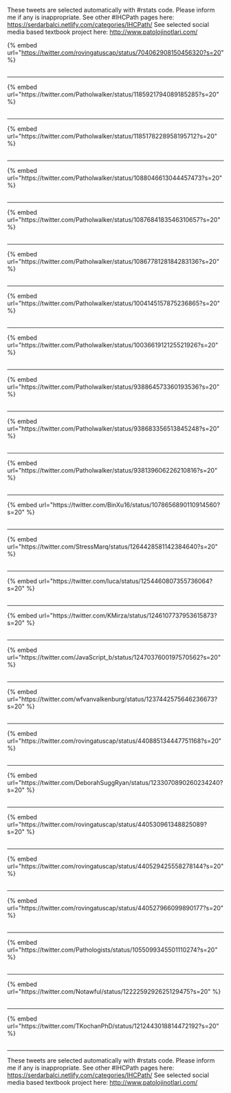 

These tweets are selected automatically with #rstats code. Please inform me if any is inappropriate.
See other #IHCPath pages here: https://serdarbalci.netlify.com/categories/IHCPath/ 
See selected social media based textbook project here: http://www.patolojinotlari.com/

{% embed url="https://twitter.com/rovingatuscap/status/704062908150456320?s=20" %}<br>
<br>
<hr>
{% embed url="https://twitter.com/Patholwalker/status/1185921794089185285?s=20" %}<br>
<br>
<hr>
{% embed url="https://twitter.com/Patholwalker/status/1185178228958195712?s=20" %}<br>
<br>
<hr>
{% embed url="https://twitter.com/Patholwalker/status/1088046613044457473?s=20" %}<br>
<br>
<hr>
{% embed url="https://twitter.com/Patholwalker/status/1087684183546310657?s=20" %}<br>
<br>
<hr>
{% embed url="https://twitter.com/Patholwalker/status/1086778128184283136?s=20" %}<br>
<br>
<hr>
{% embed url="https://twitter.com/Patholwalker/status/1004145157875236865?s=20" %}<br>
<br>
<hr>
{% embed url="https://twitter.com/Patholwalker/status/1003661912125521926?s=20" %}<br>
<br>
<hr>
{% embed url="https://twitter.com/Patholwalker/status/938864573360193536?s=20" %}<br>
<br>
<hr>
{% embed url="https://twitter.com/Patholwalker/status/938683356513845248?s=20" %}<br>
<br>
<hr>
{% embed url="https://twitter.com/Patholwalker/status/938139606226210816?s=20" %}<br>
<br>
<hr>
{% embed url="https://twitter.com/BinXu16/status/1078656890110914560?s=20" %}<br>
<br>
<hr>
{% embed url="https://twitter.com/StressMarq/status/1264428581142384640?s=20" %}<br>
<br>
<hr>
{% embed url="https://twitter.com/luca/status/1254460807355736064?s=20" %}<br>
<br>
<hr>
{% embed url="https://twitter.com/KMirza/status/1246107737953615873?s=20" %}<br>
<br>
<hr>
{% embed url="https://twitter.com/JavaScript_b/status/1247037600197570562?s=20" %}<br>
<br>
<hr>
{% embed url="https://twitter.com/wfvanvalkenburg/status/1237442575646236673?s=20" %}<br>
<br>
<hr>
{% embed url="https://twitter.com/rovingatuscap/status/440885134447751168?s=20" %}<br>
<br>
<hr>
{% embed url="https://twitter.com/DeborahSuggRyan/status/1233070890260234240?s=20" %}<br>
<br>
<hr>
{% embed url="https://twitter.com/rovingatuscap/status/440530961348825089?s=20" %}<br>
<br>
<hr>
{% embed url="https://twitter.com/rovingatuscap/status/440529425558278144?s=20" %}<br>
<br>
<hr>
{% embed url="https://twitter.com/rovingatuscap/status/440527966099890177?s=20" %}<br>
<br>
<hr>
{% embed url="https://twitter.com/Pathologists/status/1055099345501110274?s=20" %}<br>
<br>
<hr>
{% embed url="https://twitter.com/Notawful/status/1222259292625129475?s=20" %}<br>
<br>
<hr>
{% embed url="https://twitter.com/TKochanPhD/status/1212443018814472192?s=20" %}<br>
<br>
<hr>


These tweets are selected automatically with #rstats code. Please inform me if any is inappropriate.
See other #IHCPath pages here: https://serdarbalci.netlify.com/categories/IHCPath/ 
See selected social media based textbook project here: http://www.patolojinotlari.com/
